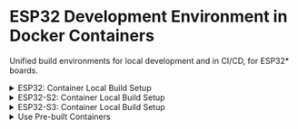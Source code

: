 # ESP32 Development Environment in Docker Containers

Unified build environments for local development and in CI/CD, for ESP32*
boards.

<details>
<summary>ESP32: Container Local Build Setup</summary>

## ESP32

Dev board: ESP32-DevKitC-32E ([Mouser
link](https://www.mouser.com/ProductDetail/356-ESP32-DEVKITC32E);
[Datasheet](https://docs.espressif.com/projects/esp-idf/en/latest/esp32/hw-reference/esp32/get-started-devkitc.html))

Two secure boot flows are supported for this chipset.

### Secure Boot Flow: ESP-IDF

Both the IDF bootloader image and the application image are verified against
`PK_HASH` (public key hash) in eFuse.

![Secure Boot Flow: ESP-IDF](./img/secure-boot-flow_esp-idf.png "Secure Boot Flow: ESP-IDF")

### Secure Boot Flow: Zephyr/MCUboot

The IDF bootloader image is verified against `PK_HASH` (public key hash) in
eFuse. The application image is verified against `MCUBOOT_PK` (MCUboot public
key) in MCUboot image.

![Secure Boot Flow: Zephyr/MCUboot](./img/secure-boot-flow_esp32-mcuboot.png "Secure Boot Flow: Zephyr/MCUboot")

### Secure Boot Efuse Blowing

- Build container image for secure boot fuse blowing

  ```bash
  cd esp32/
  docker build -f Dockerfile.esp32_fuseblower -t esp32fb:dev \
    --build-arg IDF_SDKCONFIG=sdkconfig.sbv2_nojtag \
    --build-arg SBV2_PRIVATE_KEY=sbv2_private_dev.pem \
    .
  ```

- Run container

  ```bash
  # On Linux, add --device=/dev/ttyUSB0 (modify the device node as needed) for
  # direct board interactions from inside the container
  docker run --rm -it esp32fb:dev
  ```

Inside the container, the `void_app` application is under `~/apps`. The images
are signed using the development signing key
[sbv2_private_dev.pem](./esp32/keys/sbv2_private_dev.pem). The `void_app` can be
flashed (cf. [flashing instructions](./esp32/apps/void_app/README.md)) on an
unfused board to blow fuses to enable secure boot. Efuse values can be read out
from the board using the `espefuse.py` tool ([example
output](./esp32/data/espefuse_summary_dev_sbv2_nojtag_output.txt)).

### ESP-IDF Development

Use the fuseblower Docker image `esp32fb:dev` built with
`Dockerfile.esp32_fuseblower` above for ESP-IDF development.

- Run container (on Linux)

  ```bash
  # Suppose /dev/ttyUSB0 is the UART port of the board
  docker run --device=/dev/ttyUSB0 --rm -it esp32fb:dev
  ```

- Build your app (we use a sample app in the following example) inside container

  ```bash
  $ pwd
  /home/esp
  # Set up environment
  . esp-idf/export.sh
  # Get sample app - hello_world and build for esp32 target
  $ cp -r esp-idf/examples/get-started/hello_world/ .
  $ cd hello_world
  # Configure app signing key. Please adjust the sdkconfig settings as needed
  # for your app
  $ rm -r sdkconfig sdkconfig.ci
  $ ln -s ../sbv2_private_pem.app sbv2_private.pem
  $ ln -s ../sdkconfig.apps sdkconfig.defaults
  $ idf.py set-target esp32
  $ idf.py build
  ```

  Inside container, you can also interact with the device using esp-idf tools, e.g.,

  ```bash
  # Display serial output
  idf.py monitor
  # Flash app and partition table images
  idf.py flash
  ```

### Zephyr/MCUboot Development (with Secure Boot Image Signing)

- Build container image for Zephyr/MCUboot development. Note that for
  `--build-arg` values, private keys must be under the
  [esp32/keys](./esp32/keys/) folder, and bootloader configs must be under
  the [esp32/configs](./esp32/configs/) folder. If no build argument is
  provided explicitly, the default values are as in the command below.

  ```bash
  cd esp32/
  docker build -f Dockerfile.esp32_mcuboot_zephyr -t esp32zephyr:dev \
    --build-arg SBV2_PRIVATE_KEY="sbv2_private_dev.pem" \
    --build-arg MCUBOOT_PRIVATE_KEY="mcuboot-ecdsa-p256_private_dev.pem" \
    --build-arg BOOTLOADER_CONFIG="bootloader_mcuboot_dev.conf" \
    .
  ```

- Run container

  ```bash
  # On Linux, add --device=/dev/ttyUSB0 (modify the device node as needed) for
  # direct board interactions from inside the container
  docker run --rm -it esp32zephyr:dev
  ```

  Inside the container,

  - For MCUboot and secure boot development
    - Use `/home/esp/mcuboot`.
    - Remember to set up the ESP-IDF environment by sourcing `export.sh`

      ```bash
      cd ${HOME}/mcuboot/boot/espressif
      source ./hal/esp-idf/export.sh
      ```

  - For Zephyr development
    - Use `/home/esp/zephyrproject`
    - Remember to activate the Python3 virtual environment

      ```bash
      source ${HOME}/zephyrproject/.venv/bin/activate
      ```

- Flash MCUboot and Zephyr App Images

  On Linux host, we can interact with the development board from the container

  ```bash
  # Suppose /dev/ttyUSB0 is the device's usb port on host
  docker run --rm -it --device=/dev/ttyUSB0 esp32zephyr:dev
  ```

  Inside container

  ```bash
  cd ${HOME}/mcuboot/boot/espressif
  source ./hal/esp-idf/export.sh
  # Flash MCUboot image at offset 0x1000
  esptool.py -p /dev/ttyUSB0 \
    -b 460800 \
    --before default_reset \
    --after no_reset \
    --chip esp32 \
    write_flash \
    --flash_mode dio \
    --flash_size keep \
    --flash_freq 40m \
    0x1000 build/mcuboot_esp32_signed.bin
  # Flash Zephyr application image at offset 0x10000. This is the slot0 offset
  # configured in bootloader.conf of MCUboot
  esptool.py -p /dev/ttyUSB0 \
    -b 460800 \
    --before default_reset \
    --after hard_reset \
    --chip esp32 \
    write_flash \
    --flash_mode dio \
    --flash_size keep \
    --flash_freq 40m \
    0x10000 ~/zephyrproject/zephyr/build/zephyr/zephyr_signed.bin
  # Monitor console output, using the void_app. This is a hack, but works well
  cd ~/apps/void_app
  idf.py -p /dev/ttyUSB0 monitor
  ```

  If the board is flashed successfully, you should see something like this

  ```text
  --- idf_monitor on /dev/ttyUSB0 115200 ---
  --- Quit: Ctrl+] | Menu: Ctrl+T | Help: Ctrl+T followed by Ctrl+H ---
  ets Jul 29 2019 12:21:46

  rst:0x1 (POWERON_RESET),boot:0x13 (SPI_FAST_FLASH_BOOT)
  configsip: 0, SPIWP:0xee
  clk_drv:0x00,q_drv:0x00,d_drv:0x00,cs0_drv:0x00,hd_drv:0x00,wp_drv:0x00
  mode:2, clock div:2
  secure boot v2 enabled
  secure boot verification succeeded
  load:0x3fff8598 len:0x1568
  load:0x40093000 len:0x48d4
  load:0x4009b800 len:0x1a00
  entry 0x40093440
  [esp32] [INF] [boot] chip revision: 3
  [esp32] [INF] Enabling RNG early entropy source...
  [esp32] [INF] *** Booting MCUboot build v1.9.0-190-gb56a65f ***
  [esp32] [INF] Primary image: magic=good, swap_type=0x1, copy_done=0x3, image_ok=0x3
  [esp32] [INF] Scratch: magic=unset, swap_type=0x1, copy_done=0x3, image_ok=0x3
  [esp32] [INF] Boot source: primary slot
  [esp32] [INF] Swap type: none
  [esp32] [INF] Disabling RNG early entropy source...
  [esp32] [INF] br_image_off = 0x10000
  [esp32] [INF] ih_hdr_size = 0x20
  [esp32] [INF] Loading image 0 - slot 0 from flash, area id: 1
  [esp32] [INF] DRAM segment: start=0xe7c, size=0x328, vaddr=0x3ffb0000
  [esp32] [INF] IRAM segment: start=0x11a4, size=0x2c70, vaddr=0x40080000
  0x40080000: _WindowOverflow4 at /home/esp/mcuboot/boot/espressif/hal/esp-idf/components/freertos/port/xtensa/xtensa_vectors.S:1736

  [esp32] [INF] start=0x40082a88
  0x40082a88: _gettimeofday_r at /home/esp/mcuboot/boot/espressif/hal/esp-idf/components/newlib/time.c:179

  *** Booting Zephyr OS build e26bf578c674 ***
  Hello World! esp32
  ```
</details>

<details>
<summary>ESP32-S2: Container Local Build Setup</summary>

## ESP32-S2 (MCUboot and Zephyr)

Dev board: ESP32-S2-DevKitM-1-N4R2 ([Mouser
link](https://www.mouser.com/ProductDetail/Espressif-Systems/ESP32-S2-DevKitM-1-N4R2?qs=vvQtp7zwQdNx66oTi6gqpw%3D%3D&countryCode=US&currencyCode=USD);
[Datasheet](https://www.mouser.com/new/espressif/espressif-esp32-s2-kits/))


### Secure Boot Flow: Zephyr/MCUboot

The IDF bootloader image is verified against `PK_HASH` (public key hash) in
eFuse. The application image is verified against `MCUBOOT_PK` (MCUboot public
key) in MCUboot image.

![Secure Boot Flow: Zephyr/MCUboot](./img/secure-boot-flow_esp32-mcuboot.png "Secure Boot Flow: Zephyr/MCUboot")

### Secure Boot Efuse Blowing

- Build container image for secure boot fuse blowing

  ```bash
  cd esp32s2/
  docker build -f Dockerfile.esp32s2_fuseblower -t esp32s2fb:latest \
    --build-arg IDF_SDKCONFIG=sdkconfig.sbv2_nojtag \
    --build-arg SBV2_PRIVATE_KEY=sbv2_private_dev.pem \
    .
  ```

- Run container

  ```bash
  docker run --rm -it esp32s2fb:latest
  ```

Inside the container, the two applications, `void_app` and `efuse_app` are under
`~/apps`. They are signed using the development signing key
[sbv2_private_dev.pem](./esp32s2/keys/sbv2_private_dev.pem). The `void_app` can
be flashed (cf. [flashing instructions](./esp32s2/apps/void_app/README.md)) on
an unfused board to blow fuses to enable secure boot. The `efuse_app` can be
flashed (cf. [flashing instructions](./esp32s2/apps/efuse_app/README.md)) on a
development-fused board to read out efuse values.

### Zephyr/MCUboot Development (with Secure Boot Image Signing)

- Build container image for Zephyr/MCUboot development. Note that for
  `--build-arg` values, private keys must be under the
  [esp32s2/keys](./esp32s2/keys/) folder, and bootloader configs must be under
  the [esp32s2/configs](./esp32s2/configs/) folder. If no build argument is
  provided explicitly, the default values are as in the command below.

  ```bash
  cd esp32s2/
  docker build -f Dockerfile.esp32s2_zephyr -t esp32s2zephyr:latest \
    --build-arg SBV2_PRIVATE_KEY="sbv2_private_dev.pem" \
    --build-arg MCUBOOT_PRIVATE_KEY="mcuboot-ecdsa-p256_private_dev.pem" \
    --build-arg BOOTLOADER_CONFIG="bootloader_mcuboot_dev.conf" \
    .
  ```

- Run container

  ```bash
  docker run --rm -it esp32s2zephyr:latest
  ```

  Inside the container,

  - For MCUboot and secure boot development
    - Use `/home/esp/mcuboot`.
    - Remember to set up the ESP-IDF environment by sourcing `export.sh`

      ```bash
      cd ${HOME}/mcuboot/boot/espressif
      source ./hal/esp-idf/export.sh
      ```

  - For Zephyr development
    - Use `/home/esp/zephyrproject`
    - Remember to activate the Python3 virtual environment

      ```bash
      source ${HOME}/zephyrproject/.venv/bin/activate
      ```

- Flash MCUboot and Zephyr App Images

  On Linux host, we can interact with the development board from the container

  ```bash
  # Suppose /dev/ttyUSB0 is the device's usb port on host
  docker run --rm -it --device=/dev/ttyUSB0 esp32s2zephyr:latest
  ```

  Inside container

  ```bash
  cd ${HOME}/mcuboot/boot/espressif
  source ./hal/esp-idf/export.sh
  # Flash MCUboot image at offset 0x1000
  esptool.py -p /dev/ttyUSB0 \
    -b 460800 \
    --before default_reset \
    --after no_reset \
    --chip esp32s2 \
    write_flash \
    --flash_mode dio \
    --flash_size keep \
    --flash_freq 40m \
    0x1000 build/mcuboot_esp32s2_signed.bin
  # Flash Zephyr application image at offset 0x10000. This is the slot0 offset
  # configured in bootloader.conf of MCUboot
  esptool.py -p /dev/ttyUSB0 \
    -b 460800 \
    --before default_reset \
    --after hard_reset \
    --chip esp32s2 \
    write_flash \
    --flash_mode dio \
    --flash_size keep \
    --flash_freq 40m \
    0x10000 ~/zephyrproject/zephyr/build/zephyr/zephyr_signed.bin
  # Monitor console output, using the void_app. This is a hack, but works well
  cd ~/apps/void_app
  idf.py -p /dev/ttyUSB0 monitor
  ```

  If the board is flashed successfully, you should see something like this

  ```text
  --- idf_monitor on /dev/ttyUSB0 115200 ---
  --- Quit: Ctrl+] | Menu: Ctrl+T | Help: Ctrl+T followed by Ctrl+H ---
  ESP-ROM:esp32s2-rc4-20191025
  Build:Oct 25 2019
  rst:0x1 (POWERON),boot:0x8 (SPI_FAST_FLASH_BOOT)
  SPIWP:0xee
  mode:DIO, clock div:2
  Valid secure boot key blocks: 0
  secure boot verification succeeded
  load:0x3ffe8598,len:0x1368
  load:0x40048000,len:0x3cc4
  load:0x40050000,len:0x169c
  entry 0x40048354
  [esp32s2] [INF] [boot] chip revision: 0
  [esp32s2] [INF] Enabling RNG early entropy source...
  [esp32s2] [INF] *** Booting MCUboot build v1.9.0-190-gb56a65f ***
  [esp32s2] [INF] Primary image: magic=good, swap_type=0x1, copy_done=0x3, image_ok=0x3
  [esp32s2] [INF] Scratch: magic=unset, swap_type=0x1, copy_done=0x3, image_ok=0x3
  [esp32s2] [INF] Boot source: primary slot
  [esp32s2] [INF] Swap type: none
  [esp32s2] [INF] Disabling RNG early entropy source...
  [esp32s2] [INF] br_image_off = 0x10000
  [esp32s2] [INF] ih_hdr_size = 0x20
  [esp32s2] [INF] Loading image 0 - slot 0 from flash, area id: 1
  [esp32s2] [INF] DRAM segment: start=0x374c, size=0x2c0, vaddr=0x3ffb6fe0
  [esp32s2] [INF] IRAM segment: start=0xdc0, size=0x298c, vaddr=0x40022000
  0x40022000: _WindowOverflow4 at /home/esp/esp-idf/components/freertos/FreeRTOS-Kernel/portable/xtensa/xtensa_vectors.S:1751

  [esp32s2] [INF] start=0x4002477c
  0x4002477c: __retarget_lock_close_recursive at /home/esp/esp-idf/components/newlib/locks.c:294

  *** Booting Zephyr OS build 1751c8f0f59d ***
  Hello World! esp32s2_saola
  ```

</details>

<details>
<summary>ESP32-S3: Container Local Build Setup</summary>

## ESP32-S3

Dev board: ESP32-S3-DevKitC-1-N8R8 ([Mouser
link](https://www.mouser.com/ProductDetail/Espressif-Systems/ESP32-S3-DevKitC-1-N8R8?qs=7D1LtPJG0i2PiuUUKucutQ%3D%3D&countryCode=US&currencyCode=USD);
[Datasheet](https://docs.espressif.com/projects/esp-idf/en/latest/esp32s3/hw-reference/esp32s3/user-guide-devkitc-1.html))

### Secure Boot Flow: ESP-IDF

Both the IDF bootloader image and the application image are verified against
`PK_HASH` (public key hash) in eFuse.

![Secure Boot Flow: ESP-IDF](./img/secure-boot-flow_esp-idf.png "Secure Boot Flow: ESP-IDF")

### Build and Run Container Image for ESP-IDF Development

- Build container image

  ```bash
  cd esp32s3/
  # SBV2_PRIVATE_KEY is the name of the private key in keys/
  # IDF_SDKCONFIG is the name of the sdkconfig file in configs/
  docker build -f Dockerfile.esp32s3_fuseblower -t esp32s3:latest \
    --build-arg SBV2_PRIVATE_KEY="sbv2_private_dev.pem" \
    --build-arg IDF_SDKCONFIG="sdkconfig.dev-sbv2_nojtag" \
    .
  ```

- Run container

  ```bash
  # Adjust the --device value to appropriate port
  docker run --rm -it --device=/dev/ttyUSB0 esp32s3:latest
  ```

- Build sample void app inside container. Note that the app specific
  `sdkconfig.defaults` is symlinked to `../sdkconfig.apps`.

  ```bash
  $ pwd
  /home/esp
  # Set up environment
  . esp-idf/export.sh
  $ cd apps/avoid_app
  $ idf.py set-target esp32s3
  $ idf.py build
  ```

- On-target testing from Docker container (for Linux)

  If you are on Linux, you can develop and test your ESP32-S3 dev board entirely
  in the Docker container.

  ```bash
  # Suppose /dev/ttyUSB0 is the device's usb port on host
  docker run --rm -it --device=/dev/ttyUSB0 esp32s3:latest
  ```

  Inside container, you can interact with the device using esp-idf tools, e.g.,

  ```bash
  cd apps/void_app
  # Display serial output
  idf.py monitor
  # Flash bootloader - idf.py flash cannot be used if secure boot is enabled
  # Adjust device node (-p option) as needed 
  # Second-stage bootloader shall be flashed at offset 0x0000
  esptool.py --chip esp32s3 \
      --port=/dev/ttyUSB0 \
      --baud=460800 \
      --before=default_reset \
      --after=no_reset \
      --no-stub \
      write_flash \
      --flash_mode dio \
      --flash_freq 80m \
      --flash_size keep \
      0x0 build/bootloader/bootloader.bin
  # Flash app and partition table images. Can use `idf.py flash` or explicitly
  # as below. Adjust device node (-p option) as needed 
  esptool.py -c esp32s3 \
      -p /dev/ttyUSB0 \
      -b 460800 \
      --before=default_reset \
      --after=no_reset \
      --no-stub \
      write_flash \
      --flash_mode dio \
      --flash_freq 80m \
      --flash_size keep \
      0x20000 build/void_app.bin \
      0x10000 build/partition_table/partition-table.bin
  ```

  Please refer to the void app's [flashing
  instructions](./esp32s3/apps/void_app/README.md) for more detail.
</details>

<details>
<summary>Use Pre-built Containers</summary>

## Pull Pre-built Container Images from GHCR
One can pull pre-built container images from the GitHub Container Registry
(GHCR) in [GitHub
Packages](https://github.com/orgs/thistletech/packages?repo_name=esp32-devenvs).

```bash
# Example: docker pull ghcr.io/thistletech/devenv_zephyr_base:91717a88614327e2c1bd75452d9d0118a04a6400
$ docker pull <GHCR_IMAGE_URI>
```

Packages named `devenv_idf_base` and `devenv_zephyr_base` are Docker images that
set up the build environments for ESP-IDF and MCUboot/ZephyrOS development,
respectively. They are used as base images in Dockerfiles whose names are
suffixed with `_fuseblower` or `mcuboot_zephyr` (e.g.,
[esp32/Dockerfile_esp32_fuseblower](./esp32/Dockerfile.esp32_fuseblower) and
[esp32/Dockerfile.esp32_mcuboot_zephyr](./esp32/Dockerfile.esp32_mcuboot_zephyr))
to build and development-sign bootloader and application images.

</details>